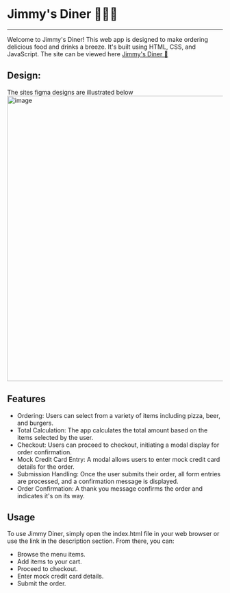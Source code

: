 # Jimmy's Diner 🍻🍔🍕
<hr>

Welcome to Jimmy's Diner! This web app is designed to make ordering delicious food and drinks a breeze. 
It's built using HTML, CSS, and JavaScript.
The site can be viewed here <a href="#">Jimmy's Diner 🍔</a>

## Design:
The sites figma designs are illustrated below
<img style="display:block;" width="665" alt="image" src="https://github.com/steven-oehley/Jimys_Diner/assets/145010059/4c0d0871-b8c9-478c-b4ae-80719c526bf4">

## Features
- Ordering: Users can select from a variety of items including pizza, beer, and burgers.
- Total Calculation: The app calculates the total amount based on the items selected by the user.
- Checkout: Users can proceed to checkout, initiating a modal display for order confirmation.
- Mock Credit Card Entry: A modal allows users to enter mock credit card details for the order.
- Submission Handling: Once the user submits their order, all form entries are processed, and a confirmation message is displayed.
- Order Confirmation: A thank you message confirms the order and indicates it's on its way.

## Usage
To use Jimmy Diner, simply open the index.html file in your web browser or use the link in the description section. From there, you can:

- Browse the menu items.
- Add items to your cart.
- Proceed to checkout.
- Enter mock credit card details.
- Submit the order.

